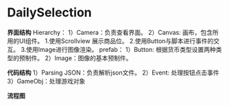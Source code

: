   # DailySelection
  
  **界面结构**
   Hierarchy：
     1）Camera：负责查看界面。
     2）Canvas: 画布，包含所用的UI组件。
                1.使用Scrollview 展示商品位。
                2.使用Button与脚本进行事件的交互。
                3.使用Image进行图像渲染。
   prefab：
     1）Button: 根据货币类型设置两种类型的预制件。
     2）Image：图像的基本预制件。

  **代码结构**
    1）Parsing JSON：负责解析json文件。
    2）Event: 处理按钮点击事件
    3）GameObj：处理游戏对象
  
  **流程图**
    